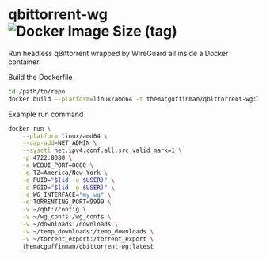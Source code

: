 # qbittorrent-wg ![Docker Image Size (tag)](https://img.shields.io/docker/image-size/themacguffinman/qbittorrent-wg/latest?label=Docker%20Hub&link=https%3A%2F%2Fhub.docker.com%2Fr%2Fthemacguffinman%2Fqbittorrent-wg)

Run headless qBittorrent wrapped by WireGuard all inside a Docker container.

Build the Dockerfile
```bash
cd /path/to/repo
docker build --platform=linux/amd64 -t themacguffinman/qbittorrent-wg:latest .
```

Example run command
```bash
docker run \
	--platform linux/amd64 \
	--cap-add=NET_ADMIN \
	--sysctl net.ipv4.conf.all.src_valid_mark=1 \
	-p 4722:8080 \
	-e WEBUI_PORT=8080 \
	-e TZ=America/New_York \
	-e PUID="$(id -u $USER)" \
	-e PGID="$(id -g $USER)" \
	-e WG_INTERFACE="my_wg" \
	-e TORRENTING_PORT=9999 \
	-v ~/qbt:/config \
	-v ~/wg_confs:/wg_confs \
	-v ~/downloads:/downloads \
	-v ~/temp_downloads:/temp_downloads \
	-v ~/torrent_export:/torrent_export \
	themacguffinman/qbittorrent-wg:latest
```
